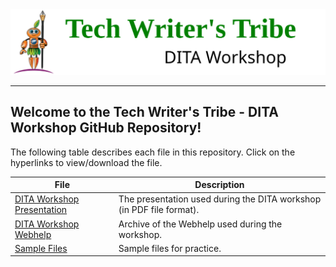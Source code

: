 <div class="header"align="center">
<img src="Tech_Tribe_logo.svg">
<hr/>
 </div>


## Welcome to the Tech Writer's Tribe - DITA Workshop GitHub Repository!
The following table describes each file in this repository. Click on the hyperlinks to view/download the file.


|File | Description |
|------------|-------------|
|[DITA Workshop Presentation](DITA_Workshop.pdf)| The presentation used during the DITA workshop (in PDF file format).
|[DITA Workshop Webhelp](DITA_Workshop_WebHelp.zip)| Archive of the Webhelp used during the workshop.
|[Sample Files](sample_files.zip)| Sample files for practice.
